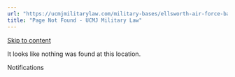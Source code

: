 ```yaml
---
url: "https://ucmjmilitarylaw.com/military-bases/ellsworth-air-force-base-south-dakota-military-defense-lawyer-ucmj-legal-guide/%7Blocation12"
title: "Page Not Found - UCMJ Military Law"
---
```


[Skip to content](https://ucmjmilitarylaw.com/military-bases/ellsworth-air-force-base-south-dakota-military-defense-lawyer-ucmj-legal-guide/%7Blocation12#content)

It looks like nothing was found at this location.

Notifications